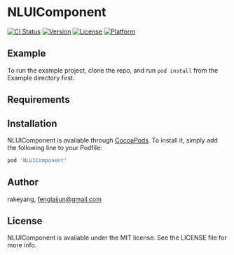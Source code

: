 # NLUIComponent

[![CI Status](https://img.shields.io/travis/rakeyang/NLUIComponent.svg?style=flat)](https://travis-ci.org/rakeyang/NLUIComponent)
[![Version](https://img.shields.io/cocoapods/v/NLUIComponent.svg?style=flat)](https://cocoapods.org/pods/NLUIComponent)
[![License](https://img.shields.io/cocoapods/l/NLUIComponent.svg?style=flat)](https://cocoapods.org/pods/NLUIComponent)
[![Platform](https://img.shields.io/cocoapods/p/NLUIComponent.svg?style=flat)](https://cocoapods.org/pods/NLUIComponent)

## Example

To run the example project, clone the repo, and run `pod install` from the Example directory first.

## Requirements

## Installation

NLUIComponent is available through [CocoaPods](https://cocoapods.org). To install
it, simply add the following line to your Podfile:

```ruby
pod 'NLUIComponent'
```

## Author

rakeyang, fenglaijun@gmail.com

## License

NLUIComponent is available under the MIT license. See the LICENSE file for more info.
